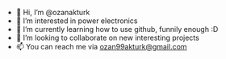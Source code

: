 - 👋 Hi, I’m @ozanakturk
- 👀 I’m interested in power electronics
- 🌱 I’m currently learning how to use github, funnily enough :D
- 💞️ I’m looking to collaborate on new interesting projects
- 📫 You can reach me via ozan99akturk@gmail.com

<!---
ozanakturk/ozanakturk is a ✨ special ✨ repository because its `README.md` (this file) appears on your GitHub profile.
You can click the Preview link to take a look at your changes.
--->
